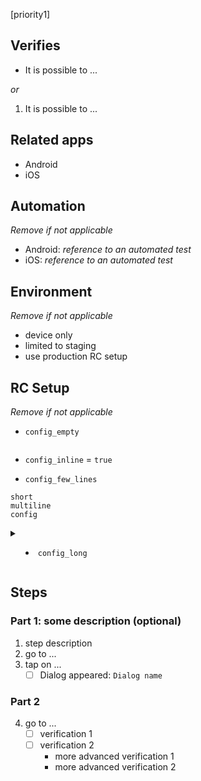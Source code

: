 [priority1]

## Verifies
- It is possible to ...

_or_
1. It is possible to ...

## Related apps
- Android
- iOS

## Automation
_Remove if not applicable_
- Android: _reference to an automated test_
- iOS: _reference to an automated test_

## Environment
_Remove if not applicable_
- device only
- limited to staging
- use production RC setup

## RC Setup
_Remove if not applicable_
- `config_empty`
```
```

- `config_inline` = `true`

- `config_few_lines`
```
short
multiline
config
```

<details>
<summary>

- `config_long`

</summary>
<p>

```json
{
  "json": "a long json definition"
}
```
</details>

## Steps
### Part 1: some description (optional)
1. step description
2. go to ...
3. tap on ...
    - [ ] Dialog appeared: `Dialog name`

### Part 2
4. go to ...
    - [ ] verification 1
    - [ ] verification 2
       - more advanced verification 1
       - more advanced verification 2
